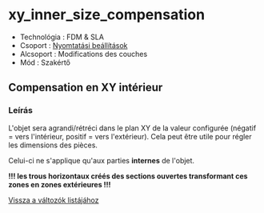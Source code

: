 # xy\_inner\_size\_compensation

* Technológia : FDM & SLA
* Csoport : [Nyomtatási beállítások](../../konfig/print_settings.md)
* Alcsoport : Modifications des couches
* Mód : Szakértő

## Compensation en XY intérieur

### Leírás

L'objet sera agrandi/rétréci dans le plan XY de la valeur configurée \(négatif = vers l'intérieur, positif = vers l'extérieur\). Cela peut être utile pour régler les dimensions des pièces.

Celui-ci ne s'applique qu'aux parties **internes** de l'objet.

**!!! les trous horizontaux créés des sections ouvertes transformant ces zones en zones extérieures !!!**

[Vissza a változók listájához](/)

